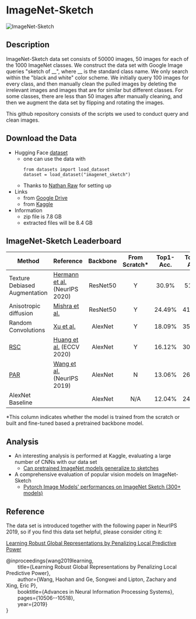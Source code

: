 # ImageNet-Sketch

![ImageNet-Sketch](imagenet_sketch.jpg "ImageNet Sketch")

## Description

ImageNet-Sketch data set consists of 50000 images, 50 images for each of the 1000 ImageNet classes. 
We construct the data set with Google Image queries "sketch of \_\_", where \_\_ is the standard class name. 
We only search within the "black and white" color scheme.
We initially query 100 images for every class, and then manually clean the pulled images by deleting the irrelevant images and images that are for similar but different classes. 
For some classes, there are less than 50 images after manually cleaning, 
and then we augment the data set by flipping and rotating the images. 

This github repository consists of the scripts we used to conduct query and clean images. 

## Download the Data 

 - Hugging Face [dataset](https://huggingface.co/datasets/imagenet_sketch)
     - one can use the data with
          ```
          from datasets import load_dataset
          dataset = load_dataset("imagenet_sketch")  
          ```
     - Thanks to [Nathan Raw](https://github.com/nateraw) for setting up
 - Links
     - from [Google Drive](https://drive.google.com/open?id=1Mj0i5HBthqH1p_yeXzsg22gZduvgoNeA)
     - from [Kaggle](https://www.kaggle.com/wanghaohan/imagenetsketch)
 - Information
     - zip file is 7.8 GB
     - extracted files will be 8.4 GB

## ImageNet-Sketch Leaderboard

|            Method                 |                                 Reference                  |   Backbone  |     From Scratch*    |   Top1-Acc.    |      Top5-Acc. |
|-----------------------------------|---------------------------------------------------------------|:-------:|:-------:| :-------:| :-------:|
| Texture Debiased Augmentation | [Hermann et al.](https://proceedings.neurips.cc/paper/2020/hash/db5f9f42a7157abe65bb145000b5871a-Abstract.html) (NeurIPS 2020) | ResNet50 | Y | 30.9%  |  51.4%
| Anisotropic diffusion | [Mishra et al.](https://arxiv.org/abs/2011.01901) | ResNet50 | Y | 24.49%   |  41.81%
| Random Convolutions | [Xu et al.](https://arxiv.org/abs/2007.13003) | AlexNet | Y | 18.09%   |  35.40%
| [RSC](https://github.com/DeLightCMU/RSC) | [Huang et al.](https://arxiv.org/abs/2007.02454) (ECCV 2020) | AlexNet | Y | 16.12%   |  30.78%
| [PAR](https://github.com/HaohanWang/PAR_experiments) | [Wang et al.](https://arxiv.org/abs/1905.13549) (NeurIPS 2019) | AlexNet | N | 13.06%   |  26.27%
| AlexNet Baseline                  |                                                               | AlexNet    | N/A | 12.04%   | 24.80%

*This column indicates whether the model is trained from the scratch or built and fine-tuned based a pretrained backbone model.

## Analysis 

 - An interesting analysis is performed at Kaggle, evaluating a large number of CNNs with our data set
     - [Can pretrained ImageNet models generalize to sketches](https://www.kaggle.com/rwightman/generalization-to-imagenet-sketch)
 - A comprehensive evaluation of popular vision models on ImageNet-Sketch
     - [Pytorch Image Models' performances on ImageNet Sketch (300+ models)](https://github.com/rwightman/pytorch-image-models/blob/master/results/results-sketch.csv)

## Reference

The data set is introduced together with the following paper in NeurIPS 2019, so if you find this data set helpful, please consider citing it: 
    
   [Learning Robust Global Representations by Penalizing Local Predictive Power](https://arxiv.org/abs/1905.13549)
   
@inproceedings{wang2019learning,  
&nbsp;&nbsp;&nbsp;&nbsp;&nbsp;&nbsp;&nbsp;&nbsp;title={Learning Robust Global Representations by Penalizing Local Predictive Power},  
&nbsp;&nbsp;&nbsp;&nbsp;&nbsp;&nbsp;&nbsp;&nbsp;author={Wang, Haohan and Ge, Songwei and Lipton, Zachary and Xing, Eric P},  
&nbsp;&nbsp;&nbsp;&nbsp;&nbsp;&nbsp;&nbsp;&nbsp;booktitle={Advances in Neural Information Processing Systems},  
&nbsp;&nbsp;&nbsp;&nbsp;&nbsp;&nbsp;&nbsp;&nbsp;pages={10506--10518},  
&nbsp;&nbsp;&nbsp;&nbsp;&nbsp;&nbsp;&nbsp;&nbsp;year={2019}  
}
